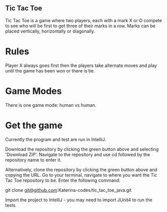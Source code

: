 ## Tic Tac Toe

Tic Tac Toe is a game where two players, each with a mark X or O compete to see who will be first to get three of their marks in a row.
Marks can be placed vertically, horizontally or diagonally.

# Rules
Player X always goes first then the players take alternate moves and play until the game has been won or there is tie.

# Game Modes
There is one game mode: human vs human.

# Get the game
Currently the program and test are run in IntelliJ.

Download the repository by clicking the green button above and selecting 'Download ZIP'.
Navigate to the repository and use cd followed by the repository name to enter it.

Alternatively, clone the repository by clicking the green button above and copying the URL. Go to your terminal, navigate to where you want the Tic Tac Toe repository to be. Enter the following command:

git clone git@github.com:Katerina-codes/tic_tac_toe_java.git

Import the project to IntelliJ - you may need to import JUnit4 to run the tests.
